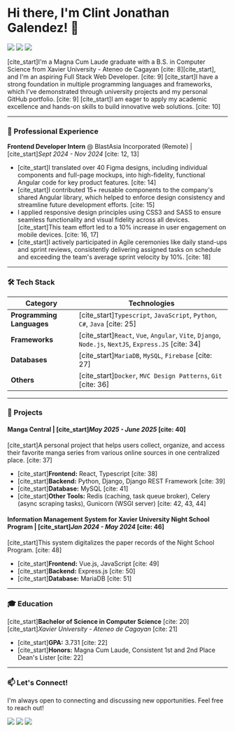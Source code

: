 # Hi there, I'm Clint Jonathan Galendez! 👋

[<img src="https://img.shields.io/badge/linkedin-%230077B5.svg?&style=for-the-badge&logo=linkedin&logoColor=white" />](https://linkedin.com/in/clintgalendez) [<img src="https://img.shields.io/badge/Portfolio-255E63?style=for-the-badge&logo=About.me&logoColor=white" />](https://clint-galendez-portfolio.vercel.app/) [<img src="https://img.shields.io/badge/gmail-%23D14836.svg?&style=for-the-badge&logo=gmail&logoColor=white" />](mailto:galendez.clintjonathan@gmail.com)

[cite_start]I'm a Magna Cum Laude graduate with a B.S. in Computer Science from Xavier University - Ateneo de Cagayan [cite: 8][cite_start], and I'm an aspiring Full Stack Web Developer. [cite: 9] [cite_start]I have a strong foundation in multiple programming languages and frameworks, which I've demonstrated through university projects and my personal GitHub portfolio. [cite: 9] [cite_start]I am eager to apply my academic excellence and hands-on skills to build innovative web solutions. [cite: 10]

---

### 💼 Professional Experience

**Frontend Developer Intern** @ BlastAsia Incorporated (Remote) | [cite_start]*Sept 2024 - Nov 2024* [cite: 12, 13]

* [cite_start]I translated over 40 Figma designs, including individual components and full-page mockups, into high-fidelity, functional Angular code for key product features. [cite: 14]
* [cite_start]I contributed 15+ reusable components to the company's shared Angular library, which helped to enforce design consistency and streamline future development efforts. [cite: 15]
* I applied responsive design principles using CSS3 and SASS to ensure seamless functionality and visual fidelity across all devices. [cite_start]This team effort led to a 10% increase in user engagement on mobile devices. [cite: 16, 17]
* [cite_start]I actively participated in Agile ceremonies like daily stand-ups and sprint reviews, consistently delivering assigned tasks on schedule and exceeding the team's average sprint velocity by 10%. [cite: 18]

---

### 🛠️ Tech Stack

| Category | Technologies |
| --- | --- |
| **Programming Languages** | [cite_start]`Typescript`, `JavaScript`, `Python`, `C#`, `Java` [cite: 25] |
| **Frameworks** | [cite_start]`React`, `Vue`, `Angular`, `Vite`, `Django`, `Node.js`, `NextJS`, `Express.JS` [cite: 34] |
| **Databases** | [cite_start]`MariaDB`, `MySQL`, `Firebase` [cite: 27] |
| **Others** | [cite_start]`Docker`, `MVC Design Patterns`, `Git` [cite: 36] |

---

### 🚀 Projects

#### Manga Central | [cite_start]*May 2025 - June 2025* [cite: 40]

[cite_start]A personal project that helps users collect, organize, and access their favorite manga series from various online sources in one centralized place. [cite: 37]

* [cite_start]**Frontend:** React, Typescript [cite: 38]
* [cite_start]**Backend:** Python, Django, Django REST Framework [cite: 39]
* [cite_start]**Database:** MySQL [cite: 41]
* [cite_start]**Other Tools:** Redis (caching, task queue broker), Celery (async scraping tasks), Gunicorn (WSGI server) [cite: 42, 43, 44]

#### Information Management System for Xavier University Night School Program | [cite_start]*Jan 2024 - May 2024* [cite: 46]

[cite_start]This system digitalizes the paper records of the Night School Program. [cite: 48]

* [cite_start]**Frontend:** Vue.js, JavaScript [cite: 49]
* [cite_start]**Backend:** Express.js [cite: 50]
* [cite_start]**Database:** MariaDB [cite: 51]

---

### 🎓 Education

[cite_start]**Bachelor of Science in Computer Science** [cite: 20]
[cite_start]*Xavier University - Ateneo de Cagayan* [cite: 21]
* [cite_start]**GPA:** 3.731 [cite: 22]
* [cite_start]**Honors:** Magna Cum Laude, Consistent 1st and 2nd Place Dean's Lister [cite: 22]

---

### 📫 Let's Connect!

I'm always open to connecting and discussing new opportunities. Feel free to reach out!

[<img src="https://img.shields.io/badge/github-%23121011.svg?&style=for-the-badge&logo=github&logoColor=white" />](https://github.com/clintgalendez) [<img src="https://img.shields.io/badge/linkedin-%230077B5.svg?&style=for-the-badge&logo=linkedin&logoColor=white" />](https://linkedin.com/in/clintgalendez) [<img src="https://img.shields.io/badge/Portfolio-255E63?style=for-the-badge&logo=About.me&logoColor=white" />](https://clint-galendez-portfolio.vercel.app/)
